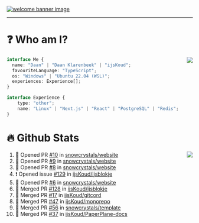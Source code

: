 <h1 align="center" style="display:none;"></h1>

<a href="https://ijskoud.dev/"><img src="https://cdn.ijskoud.dev/files/IIcds5oPKl.png" alt="welcome banner image" /></a>

---

# ❓ Who am I?

<img align="right" src="http://gh-stats.ijskoud.dev/api/top-langs?username=ijsKoud&cache_seconds=1800&layout=compact&hide_border=true&hide_rank=true&show_icons=true&theme=dark&title_color=ffffff&hide_border=true&locale=en" />

```typescript
interface Me {
  name: "Daan" | "Daan Klarenbeek" | "ijsKoud";
  favouriteLanguage: "TypeScript";
  os: "Windows" | "Ubuntu 22.04 (WSL)";
  experiences: Experience[];
}

interface Experience {
    type: "other";
    name: "Linux" | "Next.js" | "React" | "PostgreSQL" | "Redis";
}
```

# 🔥 Github Stats

<img align="right" src="http://gh-stats.ijskoud.dev/api? username=ijsKoud&cache_seconds=1800&hide_border=true&hide_rank=true&show_icons=true&theme=dark&title_color=ffffff&hide_border=true&locale=en">

<!--START_SECTION:activity-->
1. 💪 Opened PR [#10](https://github.com/snowcrystals/website/pull/10) in [snowcrystals/website](https://github.com/snowcrystals/website)
2. 💪 Opened PR [#9](https://github.com/snowcrystals/website/pull/9) in [snowcrystals/website](https://github.com/snowcrystals/website)
3. 💪 Opened PR [#8](https://github.com/snowcrystals/website/pull/8) in [snowcrystals/website](https://github.com/snowcrystals/website)
4. ❗️ Opened issue [#129](https://github.com/ijsKoud/ijsblokje/issues/129) in [ijsKoud/ijsblokje](https://github.com/ijsKoud/ijsblokje)
5. 💪 Opened PR [#6](https://github.com/snowcrystals/website/pull/6) in [snowcrystals/website](https://github.com/snowcrystals/website)
6. 🎉 Merged PR [#128](https://github.com/ijsKoud/ijsblokje/pull/128) in [ijsKoud/ijsblokje](https://github.com/ijsKoud/ijsblokje)
7. 🎉 Merged PR [#17](https://github.com/ijsKoud/gitcord/pull/17) in [ijsKoud/gitcord](https://github.com/ijsKoud/gitcord)
8. 🎉 Merged PR [#47](https://github.com/ijsKoud/monorepo/pull/47) in [ijsKoud/monorepo](https://github.com/ijsKoud/monorepo)
9. 🎉 Merged PR [#56](https://github.com/snowcrystals/template/pull/56) in [snowcrystals/template](https://github.com/snowcrystals/template)
10. 🎉 Merged PR [#37](https://github.com/ijsKoud/PaperPlane-docs/pull/37) in [ijsKoud/PaperPlane-docs](https://github.com/ijsKoud/PaperPlane-docs)
<!--END_SECTION:activity-->

<h1 align="center" style="display:none;"></h1>
